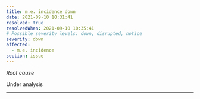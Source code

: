 ```yaml
---
title: m.e. incidence down
date: 2021-09-10 10:31:41
resolved: true
resolvedWhen: 2021-09-10 10:35:41
# Possible severity levels: down, disrupted, notice
severity: down
affected:
  - m.e. incidence
section: issue
---
```


*Root cause*

Under analysis

---


